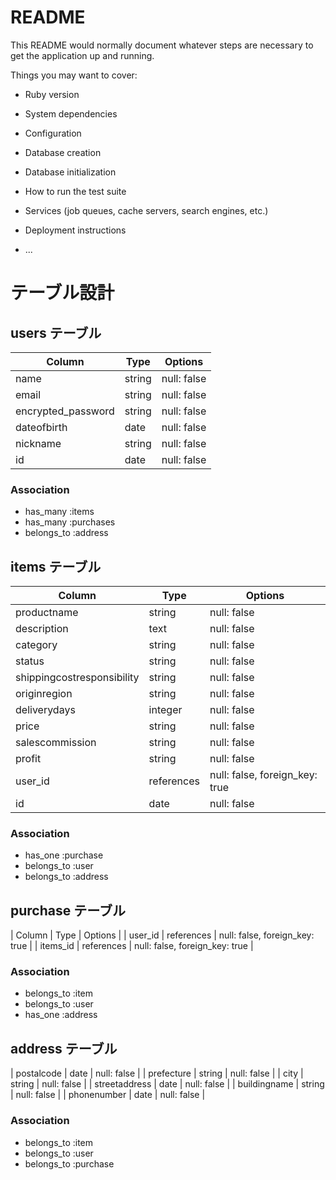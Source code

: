 # README

This README would normally document whatever steps are necessary to get the
application up and running.

Things you may want to cover:

* Ruby version

* System dependencies

* Configuration

* Database creation

* Database initialization

* How to run the test suite

* Services (job queues, cache servers, search engines, etc.)

* Deployment instructions

* ...

# テーブル設計

## users テーブル

| Column             | Type   | Options     |
| ------------------ | ------ | ----------- |
| name               | string | null: false |
| email              | string | null: false |
| encrypted_password | string | null: false |
| dateofbirth        | date   | null: false |
| nickname           | string | null: false |
| id                 | date   | null: false |

### Association

- has_many :items
- has_many :purchases
- belongs_to :address

## items テーブル

| Column                         | Type        | Options                       |
| ------------------             | ------      | -----------                   |
| productname                    | string      | null: false                   |
| description                    | text        | null: false                   |
| category                       | string      | null: false                   |
| status                         | string      | null: false                   |
| shippingcostresponsibility     | string      | null: false                   |
| originregion                   | string      | null: false                   |
| deliverydays                   | integer     | null: false                   |
| price                          | string      | null: false                   |
| salescommission                | string      | null: false                   |
| profit                         | string      | null: false                   |
| user_id                        | references  | null: false, foreign_key: true|
| id                             | date        | null: false                   |

### Association

- has_one :purchase
- belongs_to :user
- belongs_to :address

## purchase テーブル

| Column                          | Type        | Options                        |
| user_id                         | references  | null: false, foreign_key: true |
| items_id                        | references  | null: false, foreign_key: true |

### Association

- belongs_to :item
- belongs_to :user
- has_one :address

## address テーブル

| postalcode                  | date       | null: false                    |
| prefecture                  | string     | null: false                    |
| city                        | string     | null: false                    |
| streetaddress               | date       | null: false                    |
| buildingname                | string     | null: false                    |
| phonenumber                 | date       | null: false                    |

### Association

- belongs_to :item
- belongs_to :user
- belongs_to :purchase